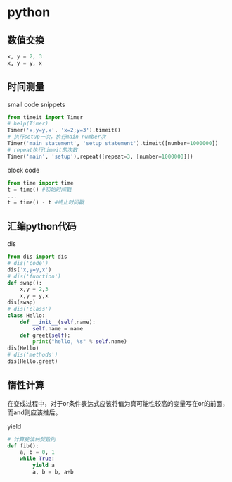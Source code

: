 # python

## 数值交换

```python
x, y = 2, 3
x, y = y, x
```

## 时间测量

small code snippets

```python
from timeit import Timer
# help(Timer)
Timer('x,y=y,x', 'x=2;y=3').timeit()
# 执行setup一次，执行main number次
Timer('main statement', 'setup statement').timeit([number=1000000])
# repeat执行timeit的次数
Timer('main', 'setup'),repeat([repeat=3, [number=1000000]])
```

block code

```python
from time import time
t = time() #初始时间戳
...
t = time() - t #终止时间戳
```

## 汇编python代码

dis

```python
from dis import dis
# dis('code')
dis('x,y=y,x')
# dis('function')
def swap():
    x,y = 2,3
    x,y = y,x
dis(swap)
# dis('class')
class Hello:
    def __init__(self,name):
        self.name = name
    def greet(self):
        print("hello, %s" % self.name)
dis(Hello)
# dis('methods')
dis(Hello.greet)
```

## 惰性计算

在变成过程中，对于or条件表达式应该将值为真可能性较高的变量写在or的前面，而and则应该推后。

yield

```python
# 计算斐波纳契数列
def fib():
    a, b = 0, 1
    while True:
        yield a
        a, b = b, a+b
```
